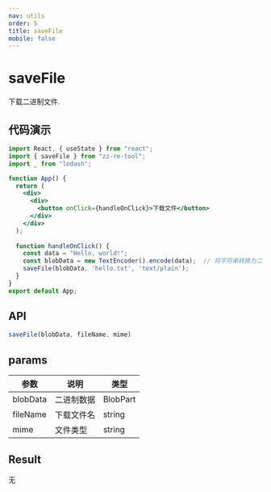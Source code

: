```yaml
---
nav: utils
order: 5
title: saveFile
mobile: false
---
```

# saveFile

下载二进制文件.

## 代码演示

```jsx
import React, { useState } from "react";
import { saveFile } from "zz-re-tool";
import _ from "lodash";

function App() {
  return (
    <div>
      <div>
        <button onClick={handleOnClick}>下载文件</button>
      </div>
    </div>
  );
  
  function handleOnClick() {
    const data = "Hello, world!";
    const blobData = new TextEncoder().encode(data);  // 将字符串转换为二进制数据
    saveFile(blobData, 'hello.txt', 'text/plain');
  }
}
export default App;

```

## API

```js
saveFile(blobData, fileName, mime)
```

## params

| 参数     | 说明       | 类型     |
| -------- | ---------- | -------- |
| blobData | 二进制数据 | BlobPart |
| fileName | 下载文件名 | string   |
| mime     | 文件类型   | string   |

## Result

无

